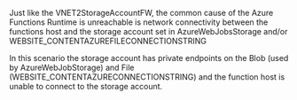 Just like the VNET2StorageAccountFW, the common cause of the Azure Functions Runtime is unreachable is network connectivity between the functions host and the storage account set in AzureWebJobsStorage and/or WEBSITE_CONTENTAZUREFILECONNECTIONSTRING

In this scenario the storage account has private endpoints on the Blob (used by AzureWebJobStorage) and File (WEBSITE_CONTENTAZURECONNECTIONSTRING) and the function host is unable to connect to the storage account. 
